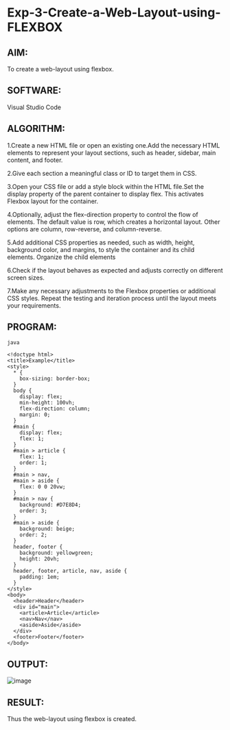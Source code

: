 # Exp-3-Create-a-Web-Layout-using-FLEXBOX
## AIM:
To create a web-layout using flexbox.

## SOFTWARE:
Visual Studio Code

## ALGORITHM:
1.Create a new HTML file or open an existing one.Add the necessary HTML elements to represent your layout sections, such as header, sidebar, main content, and footer.

2.Give each section a meaningful class or ID to target them in CSS.

3.Open your CSS file or add a style block within the HTML file.Set the display property of the parent container to display flex. This activates Flexbox layout for the container.

4.Optionally, adjust the flex-direction property to control the flow of elements. The default value is row, which creates a horizontal layout. Other options are column, row-reverse, and column-reverse.

5.Add additional CSS properties as needed, such as width, height, background color, and margins, to style the container and its child elements.
Organize the child elements

6.Check if the layout behaves as expected and adjusts correctly on different screen sizes.

7.Make any necessary adjustments to the Flexbox properties or additional CSS styles. Repeat the testing and iteration process until the layout meets your requirements.
## PROGRAM:
```
java

<!doctype html>
<title>Example</title>
<style>
  * {
    box-sizing: border-box; 
  }
  body {
    display: flex;
    min-height: 100vh;
    flex-direction: column;
    margin: 0;
  }
  #main {
    display: flex;
    flex: 1;
  }
  #main > article {
    flex: 1;
    order: 1;
  }
  #main > nav, 
  #main > aside {
    flex: 0 0 20vw;
  }
  #main > nav {
    background: #D7E8D4;
    order: 3;
  }
  #main > aside {
    background: beige;
    order: 2;
  }
  header, footer {
    background: yellowgreen;
    height: 20vh;
  }
  header, footer, article, nav, aside {
    padding: 1em;
  }
</style>
<body>
  <header>Header</header>
  <div id="main">
    <article>Article</article>
    <nav>Nav</nav>
    <aside>Aside</aside>
  </div>
  <footer>Footer</footer>
</body>
```
## OUTPUT:
![image](https://github.com/sangeethak15-AI/Exp-3-Create-a-Web-Layout-using-FLEXBOX/assets/93992063/515956b5-3a19-4fa4-a5df-4983db960131)

## RESULT:
Thus the web-layout using flexbox is created.
